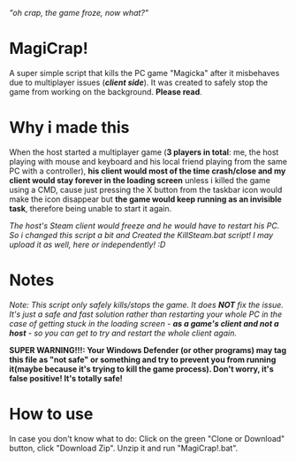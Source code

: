 *"oh crap, the game froze, now what?"*
# MagiCrap!
A super simple script that kills the PC game "Magicka" after it misbehaves due to multiplayer issues (***client side***).
It was created to safely stop the game from working on the background. **Please read**.

# Why i made this
When the host started a multiplayer game (**3 players in total**: me, the host playing with mouse and keyboard and his local friend playing from the same PC with a controller), **his client would most of the time crash/close and my client would stay forever in the loading screen** unless i killed the game using a CMD, cause just pressing the X button from the taskbar icon would make the icon disappear but **the game would keep running as an invisible task**, therefore being unable to start it again.

*The host's Steam client would freeze and he would have to restart his PC. So i changed this script a bit and Created the KillSteam.bat script! I may upload it as well, here or independently! :D*

# Notes
*Note: This script only safely kills/stops the game. It does ***NOT*** fix the issue. It's just a safe and fast solution rather than restarting your whole PC in the case of getting stuck in the loading screen - **as a game's client and not a host** - so you can get to try and restart the whole client again.*

**SUPER WARNING!!!: Your Windows Defender (or other programs) may tag this file as "not safe" or something and try to prevent you from running it(maybe because it's trying to kill the game process). Don't worry, it's false positive! It's totally safe!**

# How to use
In case you don't know what to do: Click on the green "Clone or Download" button, click "Download Zip". Unzip it and run "MagiCrap!.bat".

